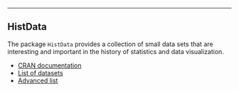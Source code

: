 ----
HistData
----

The package <code>HistData</code> provides a collection of small data sets
that are interesting and important in the history of statistics and data visualization.

 - [CRAN documentation](http://cran.r-project.org/web/packages/HistData/HistData.pdf)  
 - [List of datasets](http://artax.karlin.mff.cuni.cz/r-help/library/HistData/html/HistData-package.html)  
 - [Advanced list](http://rpackages.ianhowson.com/cran/HistData/http://rpackages.ianhowson.com/cran/HistData/)


